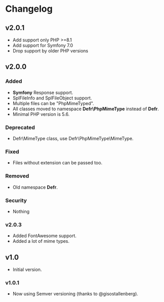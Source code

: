 # Changelog

## v2.0.1

- Add support only PHP >=8.1
- Add support for Symfony 7.0
- Drop support by older PHP versions

## v2.0.0

### Added
- **Symfony** Response support.
- SplFileInfo and SplFileObject support.
- Multiple files can be "PhpMimeTyped".
- All classes moved to namespace **Defr\\PhpMimeType** instead of **Defr**.
- Minimal PHP version is 5.6.

### Deprecated
- Defr\\MimeType class, use Defr\\PhpMimeType\\MimeType.

### Fixed
- Files without extension can be passed too.

### Removed
- Old namespace **Defr**.

### Security
- Nothing

### v2.0.3

- Added FontAwesome support.
- Added a lot of mime types.

## v1.0

- Initial version.

### v1.0.1

- Now using Semver versioning (thanks to @gisostallenberg).